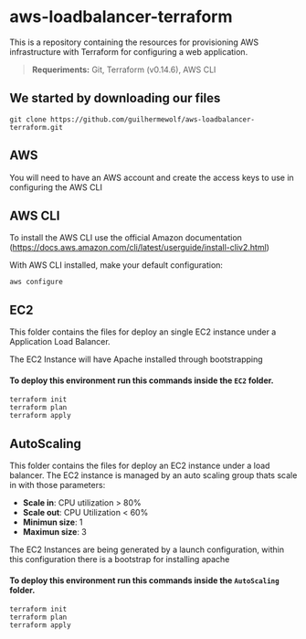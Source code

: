 # aws-loadbalancer-terraform

This is a repository containing the resources for provisioning AWS infrastructure with Terraform for configuring a web application.

> **Requeriments:** Git, Terraform (v0.14.6), AWS CLI

## We started by downloading our files
```shell
git clone https://github.com/guilhermewolf/aws-loadbalancer-terraform.git
```
## AWS
You will need to have an AWS account and create the access keys to use in configuring the AWS CLI
## AWS CLI
To install the AWS CLI use the official Amazon documentation (https://docs.aws.amazon.com/cli/latest/userguide/install-cliv2.html)

With AWS CLI installed, make your default configuration:
```shell
aws configure
```
## EC2

This folder contains the files for deploy an single EC2 instance under a Application Load Balancer.

The EC2 Instance will have Apache installed through bootstrapping

#### To deploy this environment run this commands inside the `EC2` folder.
```shell
terraform init
terraform plan
terraform apply
```

## AutoScaling

This folder contains the files for deploy an EC2 instance under a load balancer. The EC2 instance is managed by an auto scaling group thats scale in with those parameters:
- **Scale in**: CPU utilization > 80%
- **Scale out**: CPU Utilization < 60%
- **Minimun size**: 1
- **Maximun size**: 3

The EC2 Instances are being generated by a launch configuration, within this configuration there is a bootstrap for installing apache

#### To deploy this environment run this commands inside the `AutoScaling` folder.
```shell
terraform init
terraform plan
terraform apply
```
